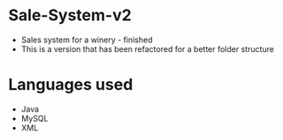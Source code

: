 # Sale-System-v2
* Sales system for a winery - finished
* This is a version that has been refactored for a better folder structure
# Languages used
* Java
* MySQL
* XML
